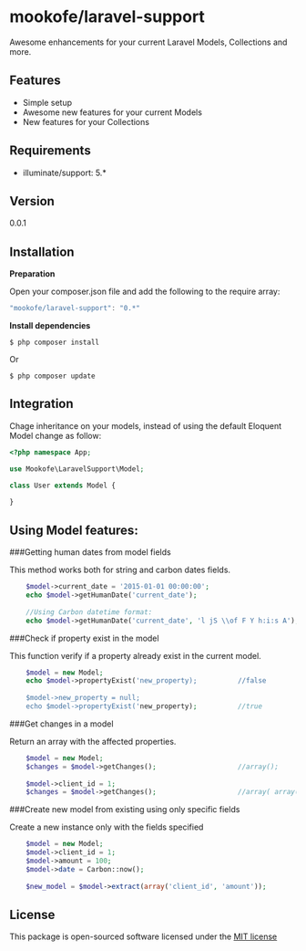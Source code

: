 mookofe/laravel-support
=========

Awesome enhancements for your current Laravel Models, Collections and more.

<!--[![Build Status](https://travis-ci.org/mookofe/tail.svg?branch=master)](https://travis-ci.org/mookofe/tail)
[![Latest Stable Version](https://poser.pugx.org/mookofe/tail/v/stable.svg)](https://packagist.org/packages/mookofe/tail)
[![License](https://poser.pugx.org/mookofe/tail/license.svg)](https://packagist.org/packages/mookofe/tail)
-->

Features
----
  - Simple setup
  - Awesome new features for your current Models
  - New features for your Collections


Requirements
----
  - illuminate/support: 5.*


Version
----
0.0.1


Installation
--------------

**Preparation**

Open your composer.json file and add the following to the require array: 

```js
"mookofe/laravel-support": "0.*"
```

**Install dependencies**

```
$ php composer install
```

Or

```batch
$ php composer update
```


Integration
--------------
Chage inheritance on your models, instead of using the default Eloquent Model change as follow:

```php
<?php namespace App;

use Mookofe\LaravelSupport\Model;

class User extends Model {

}

```


Using Model features:
----

###Getting human dates from model fields

This method works both for string and carbon dates fields.

```php
	$model->current_date = '2015-01-01 00:00:00';
	echo $model->getHumanDate('current_date');                             //January 01, 2015
		
	//Using Carbon datetime format:
	echo $model->getHumanDate('current_date', 'l jS \\of F Y h:i:s A');    //Thursday 1st of January 01 2015 00:00:00 AM

```


###Check if property exist in the model

This function verify if a property already exist in the current model.

```php	
	$model = new Model;
	echo $model->propertyExist('new_property);          //false
	
	$model->new_property = null;
	echo $model->propertyExist('new_property);          //true    
```

###Get changes in a model

Return an array with the affected properties.

```php	
	$model = new Model;
	$changes = $model->getChanges();                    //array();
	
	$model->client_id = 1;
	$changes = $model->getChanges();                    //array( array('field' => 'client_id', 'old_value' => '', 'new_value' => 1) );
```

###Create new model from existing using only specific fields

Create a new instance only with the fields specified

```php	
	$model = new Model;
	$model->client_id = 1;
	$model->amount = 100;
	$model->date = Carbon::now();	
	
	$new_model = $model->extract(array('client_id', 'amount'));
```



<!--Using Collection features:
------>



License
----
This package is open-sourced software licensed under the [MIT license](http://opensource.org/licenses/MIT)
